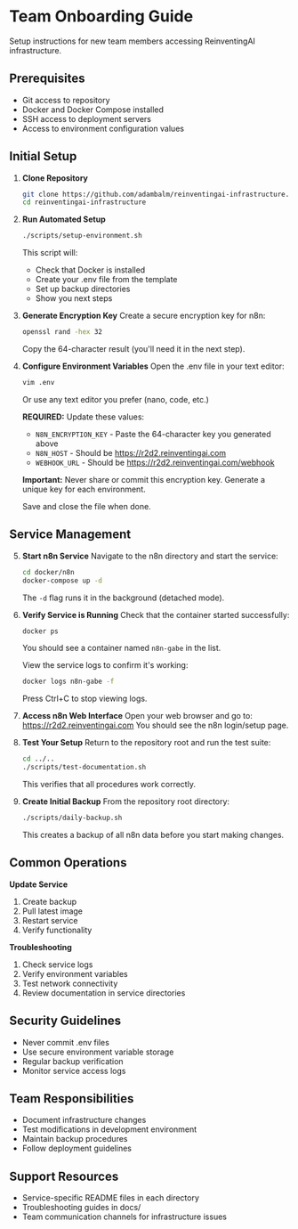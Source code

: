 # Team Onboarding Guide

Setup instructions for new team members accessing ReinventingAI infrastructure.

## Prerequisites

- Git access to repository
- Docker and Docker Compose installed
- SSH access to deployment servers
- Access to environment configuration values

## Initial Setup

1. **Clone Repository**
   ```bash
   git clone https://github.com/adambalm/reinventingai-infrastructure.git
   cd reinventingai-infrastructure
   ```

2. **Run Automated Setup**
   ```bash
   ./scripts/setup-environment.sh
   ```
   This script will:
   - Check that Docker is installed
   - Create your .env file from the template
   - Set up backup directories
   - Show you next steps

3. **Generate Encryption Key**
   Create a secure encryption key for n8n:
   ```bash
   openssl rand -hex 32
   ```
   Copy the 64-character result (you'll need it in the next step).

4. **Configure Environment Variables**
   Open the .env file in your text editor:
   ```bash
   vim .env
   ```
   Or use any text editor you prefer (nano, code, etc.)
   
   **REQUIRED:** Update these values:
   - `N8N_ENCRYPTION_KEY` - Paste the 64-character key you generated above
   - `N8N_HOST` - Should be https://r2d2.reinventingai.com
   - `WEBHOOK_URL` - Should be https://r2d2.reinventingai.com/webhook
   
   **Important:** Never share or commit this encryption key. Generate a unique key for each environment.
   
   Save and close the file when done.

## Service Management

5. **Start n8n Service**
   Navigate to the n8n directory and start the service:
   ```bash
   cd docker/n8n
   docker-compose up -d
   ```
   The `-d` flag runs it in the background (detached mode).

6. **Verify Service is Running**
   Check that the container started successfully:
   ```bash
   docker ps
   ```
   You should see a container named `n8n-gabe` in the list.
   
   View the service logs to confirm it's working:
   ```bash
   docker logs n8n-gabe -f
   ```
   Press Ctrl+C to stop viewing logs.

7. **Access n8n Web Interface**
   Open your web browser and go to: https://r2d2.reinventingai.com
   You should see the n8n login/setup page.

8. **Test Your Setup**
   Return to the repository root and run the test suite:
   ```bash
   cd ../..
   ./scripts/test-documentation.sh
   ```
   This verifies that all procedures work correctly.

9. **Create Initial Backup**
   From the repository root directory:
   ```bash
   ./scripts/daily-backup.sh
   ```
   This creates a backup of all n8n data before you start making changes.

## Common Operations

**Update Service**
1. Create backup
2. Pull latest image
3. Restart service
4. Verify functionality

**Troubleshooting**
1. Check service logs
2. Verify environment variables
3. Test network connectivity
4. Review documentation in service directories

## Security Guidelines

- Never commit .env files
- Use secure environment variable storage
- Regular backup verification
- Monitor service access logs

## Team Responsibilities

- Document infrastructure changes
- Test modifications in development environment
- Maintain backup procedures
- Follow deployment guidelines

## Support Resources

- Service-specific README files in each directory
- Troubleshooting guides in docs/
- Team communication channels for infrastructure issues